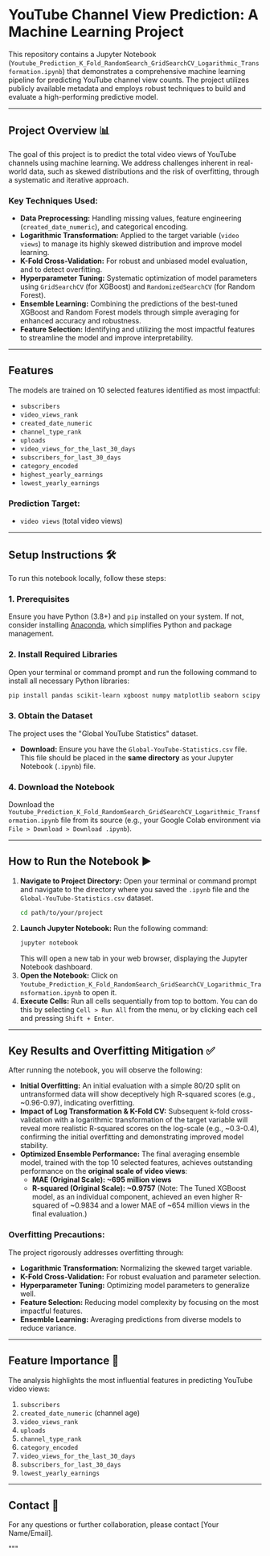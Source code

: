 # YouTube Channel View Prediction: A Machine Learning Project

This repository contains a Jupyter Notebook (`Youtube_Prediction_K_Fold_RandomSearch_GridSearchCV_Logarithmic_Transformation.ipynb`) that demonstrates a comprehensive machine learning pipeline for predicting YouTube channel view counts. The project utilizes publicly available metadata and employs robust techniques to build and evaluate a high-performing predictive model.

---

## Project Overview 📊

The goal of this project is to predict the total video views of YouTube channels using machine learning. We address challenges inherent in real-world data, such as skewed distributions and the risk of overfitting, through a systematic and iterative approach.

### Key Techniques Used:
* **Data Preprocessing:** Handling missing values, feature engineering (`created_date_numeric`), and categorical encoding.
* **Logarithmic Transformation:** Applied to the target variable (`video views`) to manage its highly skewed distribution and improve model learning.
* **K-Fold Cross-Validation:** For robust and unbiased model evaluation, and to detect overfitting.
* **Hyperparameter Tuning:** Systematic optimization of model parameters using `GridSearchCV` (for XGBoost) and `RandomizedSearchCV` (for Random Forest).
* **Ensemble Learning:** Combining the predictions of the best-tuned XGBoost and Random Forest models through simple averaging for enhanced accuracy and robustness.
* **Feature Selection:** Identifying and utilizing the most impactful features to streamline the model and improve interpretability.

---

## Features

The models are trained on 10 selected features identified as most impactful:
* `subscribers`
* `video_views_rank`
* `created_date_numeric`
* `channel_type_rank`
* `uploads`
* `video_views_for_the_last_30_days`
* `subscribers_for_last_30_days`
* `category_encoded`
* `highest_yearly_earnings`
* `lowest_yearly_earnings`

### Prediction Target:
* `video views` (total video views)

---

## Setup Instructions 🛠️

To run this notebook locally, follow these steps:

### 1. Prerequisites
Ensure you have Python (3.8+) and `pip` installed on your system. If not, consider installing [Anaconda](https://www.anaconda.com/download/), which simplifies Python and package management.

### 2. Install Required Libraries
Open your terminal or command prompt and run the following command to install all necessary Python libraries:
```bash
pip install pandas scikit-learn xgboost numpy matplotlib seaborn scipy
```

### 3. Obtain the Dataset
The project uses the "Global YouTube Statistics" dataset.
* **Download:** Ensure you have the `Global-YouTube-Statistics.csv` file. This file should be placed in the **same directory** as your Jupyter Notebook (`.ipynb`) file.

### 4. Download the Notebook
Download the `Youtube_Prediction_K_Fold_RandomSearch_GridSearchCV_Logarithmic_Transformation.ipynb` file from its source (e.g., your Google Colab environment via `File > Download > Download .ipynb`).

---

## How to Run the Notebook ▶️

1.  **Navigate to Project Directory:** Open your terminal or command prompt and navigate to the directory where you saved the `.ipynb` file and the `Global-YouTube-Statistics.csv` dataset.
    ```bash
    cd path/to/your/project
    ```
2.  **Launch Jupyter Notebook:** Run the following command:
    ```bash
    jupyter notebook
    ```
    This will open a new tab in your web browser, displaying the Jupyter Notebook dashboard.
3.  **Open the Notebook:** Click on `Youtube_Prediction_K_Fold_RandomSearch_GridSearchCV_Logarithmic_Transformation.ipynb` to open it.
4.  **Execute Cells:** Run all cells sequentially from top to bottom. You can do this by selecting `Cell > Run All` from the menu, or by clicking each cell and pressing `Shift + Enter`.

---

## Key Results and Overfitting Mitigation ✅

After running the notebook, you will observe the following:

* **Initial Overfitting:** An initial evaluation with a simple 80/20 split on untransformed data will show deceptively high R-squared scores (e.g., ~0.96-0.97), indicating overfitting.
* **Impact of Log Transformation & K-Fold CV:** Subsequent k-fold cross-validation with a logarithmic transformation of the target variable will reveal more realistic R-squared scores on the log-scale (e.g., ~0.3-0.4), confirming the initial overfitting and demonstrating improved model stability.
* **Optimized Ensemble Performance:** The final averaging ensemble model, trained with the top 10 selected features, achieves outstanding performance on the **original scale of video views**:
    * **MAE (Original Scale): ~695 million views**
    * **R-squared (Original Scale): ~0.9757**
    (Note: The Tuned XGBoost model, as an individual component, achieved an even higher R-squared of ~0.9834 and a lower MAE of ~654 million views in the final evaluation.)

### Overfitting Precautions:
The project rigorously addresses overfitting through:
* **Logarithmic Transformation:** Normalizing the skewed target variable.
* **K-Fold Cross-Validation:** For robust evaluation and parameter selection.
* **Hyperparameter Tuning:** Optimizing model parameters to generalize well.
* **Feature Selection:** Reducing model complexity by focusing on the most impactful features.
* **Ensemble Learning:** Averaging predictions from diverse models to reduce variance.

---

## Feature Importance 🌟

The analysis highlights the most influential features in predicting YouTube video views:
1.  `subscribers`
2.  `created_date_numeric` (channel age)
3.  `video_views_rank`
4.  `uploads`
5.  `channel_type_rank`
6.  `category_encoded`
7.  `video_views_for_the_last_30_days`
8.  `subscribers_for_last_30_days`
9.  `lowest_yearly_earnings`

---

## Contact 📧

For any questions or further collaboration, please contact [Your Name/Email].

"""